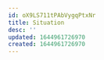 ```yaml
---
id: oX9LS711tPAbVygqPtxNr
title: Situation
desc: ''
updated: 1644961726970
created: 1644961726970
---
```


